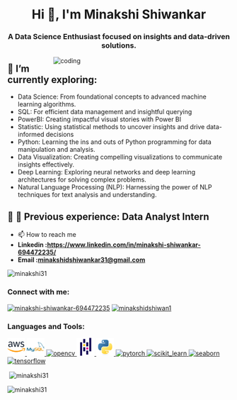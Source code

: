 <h1 align="center">Hi 👋, I'm Minakshi Shiwankar</h1>
<h3 align="center">A Data Science Enthusiast focused on insights and data-driven solutions.</h3>

<img align="right" alt="coding" width="400" src="https://static.wixstatic.com/media/b008fb_8f7ff58ce8444721a4292503c9d2e054~mv2.gif">

## 🔭 I’m currently exploring:
- Data Science: From foundational concepts to advanced machine learning algorithms.
- SQL: For efficient data management and insightful querying
- PowerBI: Creating impactful visual stories with Power BI
- Statistic: Using statistical methods to uncover insights and drive data-informed decisions
- Python: Learning the ins and outs of Python programming for data manipulation and analysis.
- Data Visualization: Creating compelling visualizations to communicate insights effectively.
- Deep Learning: Exploring neural networks and deep learning architectures for solving complex problems.
- Natural Language Processing (NLP): Harnessing the power of NLP techniques for text analysis and understanding.

## 🌱 💼 Previous experience: Data Analyst Intern 

- 📫 How to reach me
-  **Linkedin :https://www.linkedin.com/in/minakshi-shiwankar-694472235/**
-   **Email    :minakshidshiwankar31@gmail.com**
<p align="left"> <img src="https://komarev.com/ghpvc/?username=minakshi31&label=Profile%20views&color=0e75b6&style=flat" alt="minakshi31" /> </p>

<h3 align="left">Connect with me:</h3>
<p align="left">
<a href="https://linkedin.com/in/minakshi-shiwankar-694472235" target="blank"><img align="center" src="https://raw.githubusercontent.com/rahuldkjain/github-profile-readme-generator/master/src/images/icons/Social/linked-in-alt.svg" alt="minakshi-shiwankar-694472235" height="30" width="40" /></a>
<a href="https://www.hackerrank.com/minakshidshiwan1" target="blank"><img align="center" src="https://raw.githubusercontent.com/rahuldkjain/github-profile-readme-generator/master/src/images/icons/Social/hackerrank.svg" alt="minakshidshiwan1" height="30" width="40" /></a>
</p>

<h3 align="left">Languages and Tools:</h3>
<p align="left"> <a href="https://aws.amazon.com" target="_blank" rel="noreferrer"> <img src="https://raw.githubusercontent.com/devicons/devicon/master/icons/amazonwebservices/amazonwebservices-original-wordmark.svg" alt="aws" width="40" height="40"/> </a> <a href="https://www.mysql.com/" target="_blank" rel="noreferrer"> <img src="https://raw.githubusercontent.com/devicons/devicon/master/icons/mysql/mysql-original-wordmark.svg" alt="mysql" width="40" height="40"/> </a> <a href="https://opencv.org/" target="_blank" rel="noreferrer"> <img src="https://www.vectorlogo.zone/logos/opencv/opencv-icon.svg" alt="opencv" width="40" height="40"/> </a> <a href="https://pandas.pydata.org/" target="_blank" rel="noreferrer"> <img src="https://raw.githubusercontent.com/devicons/devicon/2ae2a900d2f041da66e950e4d48052658d850630/icons/pandas/pandas-original.svg" alt="pandas" width="40" height="40"/> </a> <a href="https://www.python.org" target="_blank" rel="noreferrer"> <img src="https://raw.githubusercontent.com/devicons/devicon/master/icons/python/python-original.svg" alt="python" width="40" height="40"/> </a> <a href="https://pytorch.org/" target="_blank" rel="noreferrer"> <img src="https://www.vectorlogo.zone/logos/pytorch/pytorch-icon.svg" alt="pytorch" width="40" height="40"/> </a> <a href="https://scikit-learn.org/" target="_blank" rel="noreferrer"> <img src="https://upload.wikimedia.org/wikipedia/commons/0/05/Scikit_learn_logo_small.svg" alt="scikit_learn" width="40" height="40"/> </a> <a href="https://seaborn.pydata.org/" target="_blank" rel="noreferrer"> <img src="https://seaborn.pydata.org/_images/logo-mark-lightbg.svg" alt="seaborn" width="40" height="40"/> </a> <a href="https://www.tensorflow.org" target="_blank" rel="noreferrer"> <img src="https://www.vectorlogo.zone/logos/tensorflow/tensorflow-icon.svg" alt="tensorflow" width="40" height="40"/> </a> </p>

<p>&nbsp;<img align="center" src="https://github-readme-stats.vercel.app/api?username=minakshi31&show_icons=true&locale=en" alt="minakshi31" /></p>

<p><img align="center" src="https://github-readme-streak-stats.herokuapp.com/?user=minakshi31&" alt="minakshi31" /></p>
